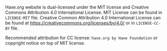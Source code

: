 Haxe.org website is dual-licensed under the MIT license and Creative Commons Attribution 4.0 International License.
MIT License can be found in `LICENSE-MIT` file.
Creative Common Attribution 4.0 International License can be found at https://creativecommons.org/licenses/by/4.0/ or in `LICENSE-CC-BY` file.

Recommended attribution for CC license: `haxe.org by Haxe Foundation` or copyright notice on top of MIT license.
